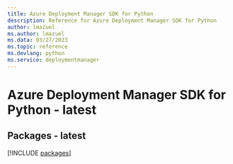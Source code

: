 ```yaml
---
title: Azure Deployment Manager SDK for Python
description: Reference for Azure Deployment Manager SDK for Python
author: lmazuel
ms.author: lmazuel
ms.data: 03/27/2023
ms.topic: reference
ms.devlang: python
ms.service: deploymentmanager
---
```

# Azure Deployment Manager SDK for Python - latest
## Packages - latest
[!INCLUDE [packages](deployment-manager-index.md)]